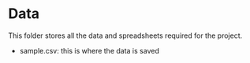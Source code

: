 # Data

This folder stores all the data and spreadsheets required for the project.

- sample.csv: this is where the data is saved
